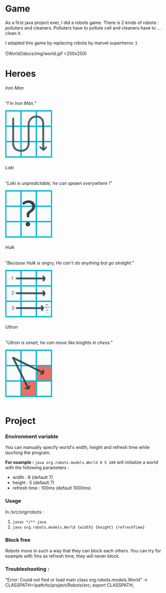 # Game

As a first java project ever, I did a robots game. There is 2 kinds of robots : polluters and cleaners.
Polluters have to pollute cell and cleaners have to ... clean it.

I adapted this game by replacing robots by marvel superheros :)<br><br>
![World](docs/img/world.gif =250x250)
<br>

# Heroes

###### Iron Man
_"I'm Iron Man."_

![IronMan](docs/img/ironMan.png "IronMan")


###### Loki
_"Loki is unpredictable, he can spawn everywhere !"_

![Loki](docs/img/loki.png "Loki")


###### Hulk
_"Because Hulk is angry, He can't do anything but go straight."_

![Hulk](docs/img/hulk.png "Hulk")


###### Ultron
_"Ultron is smart, he can move like knights in chess."_

![Ultron](docs/img/ultron.png "Ultron")
<br><br>

# Project

### Environment variable
You can manually specify world's width, height and refresh time while lauching the program.

__For example :__ ``java org.robots.models.World 8 5 100`` will initialize a world with the
following parameters :

+ width : 8 (default 7)
+ height : 5 (default 7)
+ refresh time : 100ms (default 1000ms)

### Usage
In /src/org/robots :  
1. ``javac */**.java``  
2. ``java org.robots.models.World {width} {height} {refreshTime}``

### Block free

Robots move in such a way that they can block each others. You can try for example with 1ms as refresh time, they will never block.

### Troubleshooting :

"Error: Could not find or load main class org.robots.models.World"
  -> CLASSPATH=/path/to/project/Robots/src; export CLASSPATH;
